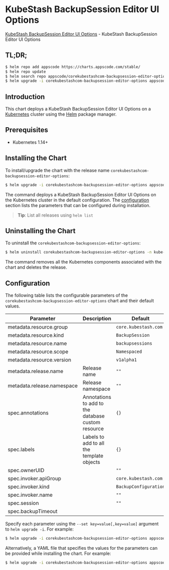 # KubeStash BackupSession Editor UI Options

[KubeStash BackupSession Editor UI Options](https://byte.builders) - KubeStash BackupSession Editor UI Options

## TL;DR;

```bash
$ helm repo add appscode https://charts.appscode.com/stable/
$ helm repo update
$ helm search repo appscode/corekubestashcom-backupsession-editor-options --version=v0.20.0
$ helm upgrade -i corekubestashcom-backupsession-editor-options appscode/corekubestashcom-backupsession-editor-options -n kube-system --create-namespace --version=v0.20.0
```

## Introduction

This chart deploys a KubeStash BackupSession Editor UI Options on a [Kubernetes](http://kubernetes.io) cluster using the [Helm](https://helm.sh) package manager.

## Prerequisites

- Kubernetes 1.14+

## Installing the Chart

To install/upgrade the chart with the release name `corekubestashcom-backupsession-editor-options`:

```bash
$ helm upgrade -i corekubestashcom-backupsession-editor-options appscode/corekubestashcom-backupsession-editor-options -n kube-system --create-namespace --version=v0.20.0
```

The command deploys a KubeStash BackupSession Editor UI Options on the Kubernetes cluster in the default configuration. The [configuration](#configuration) section lists the parameters that can be configured during installation.

> **Tip**: List all releases using `helm list`

## Uninstalling the Chart

To uninstall the `corekubestashcom-backupsession-editor-options`:

```bash
$ helm uninstall corekubestashcom-backupsession-editor-options -n kube-system
```

The command removes all the Kubernetes components associated with the chart and deletes the release.

## Configuration

The following table lists the configurable parameters of the `corekubestashcom-backupsession-editor-options` chart and their default values.

|         Parameter          |                    Description                     |             Default              |
|----------------------------|----------------------------------------------------|----------------------------------|
| metadata.resource.group    |                                                    | <code>core.kubestash.com</code>  |
| metadata.resource.kind     |                                                    | <code>BackupSession</code>       |
| metadata.resource.name     |                                                    | <code>backupsessions</code>      |
| metadata.resource.scope    |                                                    | <code>Namespaced</code>          |
| metadata.resource.version  |                                                    | <code>v1alpha1</code>            |
| metadata.release.name      | Release name                                       | <code>""</code>                  |
| metadata.release.namespace | Release namespace                                  | <code>""</code>                  |
| spec.annotations           | Annotations to add to the database custom resource | <code>{}</code>                  |
| spec.labels                | Labels to add to all the template objects          | <code>{}</code>                  |
| spec.ownerUID              |                                                    | <code>""</code>                  |
| spec.invoker.apiGroup      |                                                    | <code>core.kubestash.com</code>  |
| spec.invoker.kind          |                                                    | <code>BackupConfiguration</code> |
| spec.invoker.name          |                                                    | <code>""</code>                  |
| spec.session               |                                                    | <code>""</code>                  |
| spec.backupTimeout         |                                                    | <code></code>                    |


Specify each parameter using the `--set key=value[,key=value]` argument to `helm upgrade -i`. For example:

```bash
$ helm upgrade -i corekubestashcom-backupsession-editor-options appscode/corekubestashcom-backupsession-editor-options -n kube-system --create-namespace --version=v0.20.0 --set metadata.resource.group=core.kubestash.com
```

Alternatively, a YAML file that specifies the values for the parameters can be provided while
installing the chart. For example:

```bash
$ helm upgrade -i corekubestashcom-backupsession-editor-options appscode/corekubestashcom-backupsession-editor-options -n kube-system --create-namespace --version=v0.20.0 --values values.yaml
```

